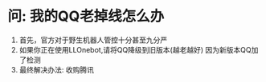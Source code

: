 # 问: 我的QQ老掉线怎么办

1. 首先，官方对于野生机器人管控十分甚至九分严
2. 如果你正在使用LLOnebot,请将QQ降级到旧版本(越老越好) 因为新版本QQ加了检测
3. 最终解决办法: 收购腾讯
